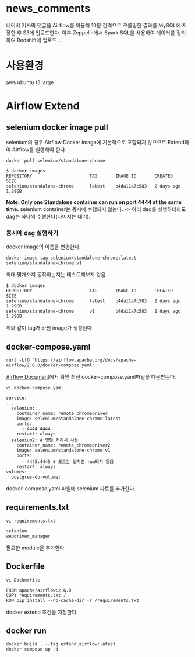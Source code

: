 # news_comments
네이버 기사의 댓글을 Airflow를 이용해 10분 간격으로 크롤링한 결과를 MySQL에 저장한 후 S3에 업로드한다.
이후 Zeppelin에서 Spark SQL을 사용하여 데이터를 정리하여 Redshift에 업로드 ...

# 사용환경
aws ubuntu t3.large

# Airflow Extend
## selenium docker image pull
selenium의 경우 Airflow Docker image에 기본적으로 포함되지 않으므로 Extend하여 Airflow를 실행해야 한다.
```
docker pull selenium/standalone-chrome
```
```
$ docker images
REPOSITORY                      TAG       IMAGE ID       CREATED        SIZE
selenium/standalone-chrome      latest    b4da11a7c583   2 days ago     1.29GB
```
**Note: Only one Standalone container can run on port 4444 at the same time.**
selenium container는 동시에 수행되지 않는다.
-> 여러 dag를 실행하더라도 dag는 하나씩 수행한다(나머지는 대기).
### 동시에 dag 실행하기
docker image의 이름을 변경한다.
```
docker image tag selenium/standalone-chrome:latest selenium/standalone-chrome:v1
```
최대 몇개까지 동작하는지는 테스트해보지 않음
```
$ docker images
REPOSITORY                      TAG       IMAGE ID       CREATED        SIZE
selenium/standalone-chrome      latest    b4da11a7c583   2 days ago     1.29GB
selenium/standalone-chrome      v1        b4da11a7c583   2 days ago     1.29GB
```
위와 같이 tag가 바뀐 image가 생성된다
## docker-compose.yaml
```
curl -LfO 'https://airflow.apache.org/docs/apache-airflow/2.6.0/docker-compose.yaml'
```
[Airflow Document](https://airflow.apache.org/docs/apache-airflow/stable/howto/docker-compose/index.html)에서 확인
최신 docker-compose.yaml파일을 다운받는다.
```
vi docker-compose.yaml

service:
...
  selenium:
    container_name: remote_chromedriver
    image: selenium/standalone-chrome:latest
    ports:
      - 4444:4444
    restart: always
  selenium2: # 병렬 처리시 사용
    container_name: remote_chromedriver2
    image: selenium/standalone-chrome:v1
    ports:
      - 4445:4445 # 포트는 겹치면 run되지 않음
    restart: always
volumes:
  postgres-db-volume:
```
docker-compose.yaml 파일에 selenium 파트를 추가한다.
## requirements.txt
``` 
vi requirements.txt

selenium
webdriver_manager
```
필요한 module을 추가한다.
## Dockerfile
```
vi Dockerfile

FROM apache/airflow:2.6.0
COPY requirements.txt /
RUN pip install --no-cache-dir -r /requirements.txt
```
docker extend 조건을 지정한다.
## docker run
```
docker build . --tag extend_airflow:latest
docker compose up -d
```
